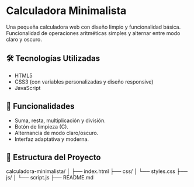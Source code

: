 # Calculadora Minimalista

Una pequeña calculadora web con diseño limpio y funcionalidad básica.  
Funcionalidad de operaciones aritméticas simples y alternar entre modo claro y oscuro.

## 🛠️ Tecnologías Utilizadas

- HTML5
- CSS3 (con variables personalizadas y diseño responsive)
- JavaScript

## 🚀 Funcionalidades

- Suma, resta, multiplicación y división.
- Botón de limpieza (C).
- Alternancia de modo claro/oscuro.
- Interfaz adaptativa y moderna.

## 📁 Estructura del Proyecto

calculadora-minimalista/
  │
  ├── index.html
  ├── css/
  │   └── styles.css
  ├── js/
  │   └── script.js
  ├── README.md
